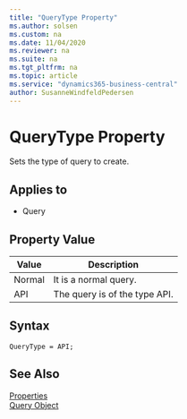 ```yaml
---
title: "QueryType Property"
ms.author: solsen
ms.custom: na
ms.date: 11/04/2020
ms.reviewer: na
ms.suite: na
ms.tgt_pltfrm: na
ms.topic: article
ms.service: "dynamics365-business-central"
author: SusanneWindfeldPedersen
---
```

[//]: # (START>DO_NOT_EDIT)
[//]: # (IMPORTANT:Do not edit any of the content between here and the END>DO_NOT_EDIT.)
[//]: # (Any modifications should be made in the .xml files in the ModernDev repo.)
# QueryType Property
Sets the type of query to create.

## Applies to
-   Query

## Property Value

|Value|Description|
|-----------|---------------------------------------|
|Normal|It is a normal query.|
|API|The query is of the type API.|
[//]: # (IMPORTANT: END>DO_NOT_EDIT)

## Syntax

```AL
QueryType = API;
```

## See Also  

[Properties](devenv-properties.md)  
[Query Object](../devenv-query-object.md)